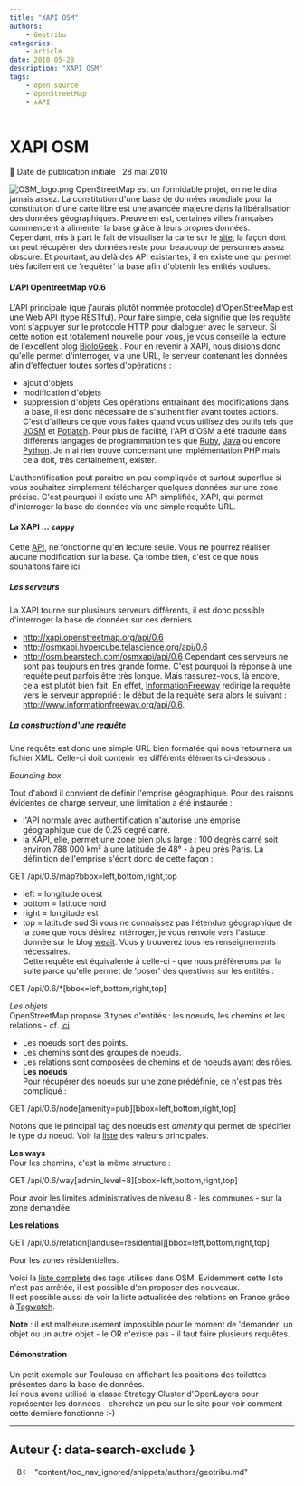 ```yaml
---
title: "XAPI OSM"
authors:
    - Geotribu
categories:
    - article
date: 2010-05-28
description: "XAPI OSM"
tags:
    - open source
    - OpenStreetMap
    - xAPI
---
```


# XAPI OSM

:calendar: Date de publication initiale : 28 mai 2010

![OSM_logo.png](https://cdn.geotribu.fr/img/logos-icones/OpenStreetMap/Openstreetmap.png) OpenStreetMap est un formidable projet, on ne le dira jamais assez. La constitution d'une base de données mondiale pour la constitution d'une carte libre est une avancée majeure dans la libéralisation des données géographiques. Preuve en est, certaines villes françaises commencent à alimenter la base grâce à leurs propres données.  
Cependant, mis à part le fait de visualiser la carte sur le [site](http://www.openstreemap.org), la façon dont on peut récupérer des données reste pour beaucoup de personnes assez obscure. Et pourtant, au delà des API existantes, il en existe une qui permet très facilement de 'requêter' la base afin d'obtenir les entités voulues.

#### L'API OpentreetMap v0.6

L'API principale (que j'aurais plutôt nommée protocole) d'OpenStreeMap est une Web API (type RESTful). Pour faire simple, cela signifie que les requête vont s'appuyer sur le protocole HTTP pour dialoguer avec le serveur. Si cette notion est totalement nouvelle pour vous, je vous conseille la lecture de l'excellent blog [BioloGeek](http://www.biologeek.com/rest,traduction,web-semantique/pour-ne-plus-etre-en-rest-comprendre-cette-architecture/) . Pour en revenir à XAPI, nous disions donc qu'elle permet d'interroger, via une URL, le serveur contenant les données afin d'effectuer toutes sortes d'opérations :

* ajout d'objets
* modification d'objets
* suppression d'objets
Ces opérations entrainant des modifications dans la base, il est donc nécessaire de s'authentifier avant toutes actions. C'est d'ailleurs ce que vous faites quand vous utilisez des outils tels que [JOSM](https://wiki.openstreetmap.org/wiki/JOSM) et [Potlatch](https://wiki.openstreetmap.org/wiki/Potlatch). Pour plus de facilité, l'API d'OSM a été traduite dans différents langages de programmation tels que [Ruby](http://osmlib.rubyforge.org/osmlib-base/rdoc/classes/OSM/API.html), [Java](http://sourceforge.net/apps/mediawiki/travelingsales/index.php?title=LibOSM) ou encore [Python](https://wiki.openstreetmap.org/wiki/PythonOsmApi). Je n'ai rien trouvé concernant une implémentation PHP mais cela doit, très certainement, exister.

L'authentification peut paraitre un peu compliquée et surtout superflue si vous souhaitez simplement télécharger quelques données sur une zone précise. C'est pourquoi il existe une API simplifiée, XAPI, qui permet d'interroger la base de données via une simple requête URL.

#### La XAPI ... zappy

Cette [API](https://wiki.openstreetmap.org/wiki/Xapi), ne fonctionne qu'en lecture seule. Vous ne pourrez réaliser aucune modification sur la base. Ça tombe bien, c'est ce que nous souhaitons faire ici.

##### Les serveurs

La XAPI tourne sur plusieurs serveurs différents, il est donc possible d'interroger la base de données sur ces derniers :

* <http://xapi.openstreetmap.org/api/0.6>
* <http://osmxapi.hypercube.telascience.org/api/0.6>
* <http://osm.bearstech.com/osmxapi/api/0.6>
Cependant ces serveurs ne sont pas toujours en très grande forme. C'est pourquoi la réponse à une requête peut parfois être très longue. Mais rassurez-vous, là encore, cela est plutôt bien fait. En effet, [InformationFreeway](http://www.informationfreeway.org/) redirige la requête vers le serveur approprié : le début de la requête sera alors le suivant : <http://www.informationfreeway.org/api/0.6>.

##### La construction d'une requête

Une requête est donc une simple URL bien formatée qui nous retournera un fichier XML. Celle-ci doit contenir les différents éléments ci-dessous :

*Bounding box*

Tout d'abord il convient de définir l'emprise géographique. Pour des raisons évidentes de charge serveur, une limitation a été instaurée :

* l'API normale avec authentification n'autorise une emprise géographique que de 0.25 degré carré.
* la XAPI, elle, permet une zone bien plus large : 100 degrés carré soit environ 788 000 km² à une latitude de 48° - à peu près Paris.
La définition de l'emprise s'écrit donc de cette façon :  

GET /api/0.6/map?bbox=left,bottom,right,top  

* left = longitude ouest
* bottom = latitude nord
* right = longitude est
* top = latitude sud
Si vous ne connaissez pas l'étendue géographique de la zone que vous désirez intérroger, je vous renvoie vers l'astuce donnée sur le blog [weait](http://weait.com/content/map-tiles-and-bounding-boxes). Vous y trouverez tous les renseignements nécessaires.  
Cette requête est équivalente à celle-ci - que nous préfèrerons par la suite parce qu'elle permet de 'poser' des questions sur les entités :

GET /api/0.6/*[bbox=left,bottom,right,top]  

*Les objets*  
OpenStreetMap propose 3 types d'entités : les noeuds, les chemins et les relations - cf. [ici](https://wiki.openstreetmap.org/wiki/Data_Primitives)

* Les noeuds sont des points.
* Les chemins sont des groupes de noeuds.
* Les relations sont composées de chemins et de noeuds ayant des rôles.
**Les noeuds**  
Pour récupérer des noeuds sur une zone prédéfinie, ce n'est pas très compliqué :  

GET /api/0.6/node[amenity=pub][bbox=left,bottom,right,top]  

Notons que le principal tag des noeuds est *amenity* qui permet de spécifier le type du noeud. Voir la [liste](https://wiki.openstreetmap.org/wiki/FR:Key:amenity) des valeurs principales.

**Les ways**  
Pour les chemins, c'est la même structure :  

GET /api/0.6/way[admin\_level=8][bbox=left,bottom,right,top]  

Pour avoir les limites administratives de niveau 8 - les communes - sur la zone demandée.

**Les relations**  

GET /api/0.6/relation[landuse=residential][bbox=left,bottom,right,top]  

Pour les zones résidentielles.

Voici la [liste complète](https://wiki.openstreetmap.org/wiki/FR:Map_Features) des tags utilisés dans OSM. Evidemment cette liste n'est pas arrêtée, il est possible d'en proposer des nouveaux.  
Il est possible aussi de voir la liste actualisée des relations en France grâce à [Tagwatch](http://tagwatch.stoecker.eu/France/En/).

**Note** : il est malheureusement impossible pour le moment de 'demander' un objet ou un autre objet - le OR n'existe pas - il faut faire plusieurs requêtes.

#### Démonstration

Un petit exemple sur Toulouse en affichant les positions des toilettes présentes dans la base de données.  
Ici nous avons utilisé la classe Strategy Cluster d'OpenLayers pour représenter les données - cherchez un peu sur le site pour voir comment cette dernière fonctionne :-)

----

## Auteur {: data-search-exclude }

--8<-- "content/toc_nav_ignored/snippets/authors/geotribu.md"
